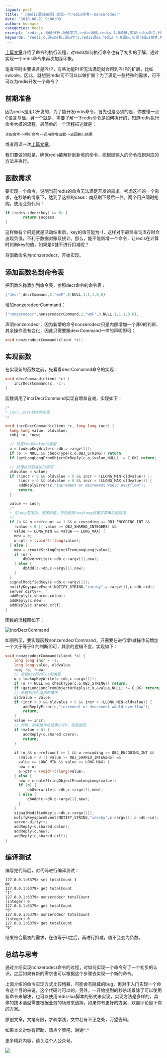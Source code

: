 ```yaml
---
layout: post
title: "［Redis源码阅读］实现一个redis命令--nonzerodecr"
date: '2018-06-21 9:00:00'
author: hoohack
categories: Redis
excerpt: 'redis,c,源码分析,源码学习,redis源码,redis 4.0源码,实现redis命令,秒杀'
keywords: 'redis,c,源码分析,源码学习,redis源码,redis 4.0源码,实现redis命令,秒杀'
---
```


[上篇文章](http://u6.gg/dCVQx)介绍了命令的执行流程，对redis如何执行命令也有了初步的了解，通过实现一个redis命令来再次加深印象。

笔者平时主要语言是PHP，有些功能PHP无法满足就会用到PHP的扩展，比如swoole。因此，就想到redis可不可以以做扩展？为了满足一些特殊的需求，可不可以为redis开发一个命令？

## 前期准备

因为redis是用C开发的，为了能开发redis命令，首先也是必须的是，你要懂一点C语言基础，另一个就是，需要了解一下redis命令是如何执行的，知道redis执行命令大概的流程，最简单的一个流程描述就是：

    读取命令->解析命令->调用命令函数->返回执行结果

或者再读一次[上篇文章](http://u6.gg/dCVQx)。

我们要做的就是，确保redis能解析到新增的命令，能根据输入的命令找到对应的方法并执行。

<!--more-->

## 函数需求

要实现一个命令，说明当前redis的命令无法满足开发的需求。考虑这样的一个需求，在秒杀的情景下，达到了这样的case：商品剩下最后一件，两个用户同时抢购，使用业务代码：

```c
if (redis->decr(key) >= 0) {
        return success
}
```

这样做有个问题就是活动结束后，key的值可能为-1，这样对于最终查询库存时会出现负值，不利于数据对账及统计。那么，能不能新增一个命令，让redis在计算时判断key的值，如果是0就不进行扣减呢？

将函数命名为nonzerodecr，开始实现。

## 添加函数名到命令表

把函数名称添加到命令表，参照decr命令的命令表：

```c
{"decr",decrCommand,2,"wmF",0,NULL,1,1,1,0,0}
```

增加nonzerodecrCommand：

```c
{"nonzerodecr",nonzerodecrCommand,2,"wmF",0,NULL,1,1,1,0,0},
```

声明nonzerodecr，因为新增的命令nonzerodecr只是内部增加一个非0的判断，其余操作没有变化，因此只需要跟decrCommand一样的声明即可：

```c
void nonzerodecrCommand(client *c);
```

## 实现函数

在实现新的函数之前，先看看decrComamnd命令的实现：

```c
void decrCommand(client *c) {
    incrDecrCommand(c, -1);
}
```

函数调用了incrDecrCommand实现自增和自减，实现如下：

```c
/*
* incr、decr具体的实现
*/

void incrDecrCommand(client *c, long long incr) {
  long long value, oldvalue;
  robj *o, *new;

  // 检查key和value的类型
  o = lookupKeyWrite(c->db,c->argv[1]);
  if (o != NULL && checkType(c,o,OBJ_STRING)) return;
  if (getLongLongFromObjectOrReply(c,o,&value,NULL) != C_OK) return;

  // 处理执行后溢出的情况
  oldvalue = value;
  if ((incr < 0 && oldvalue < 0 && incr < (LLONG_MIN-oldvalue)) ||
      (incr > 0 && oldvalue > 0 && incr > (LLONG_MAX-oldvalue))) {
      addReplyError(c,"increment or decrement would overflow");
      return;
  }

  value += incr;
  /*
  * 在long范围内，直接赋值，否则使用longlong创建字符串后再赋值
  */
  if (o && o->refcount == 1 && o->encoding == OBJ_ENCODING_INT &&
    (value < 0 || value >= OBJ_SHARED_INTEGERS) &&
    value >= LONG_MIN && value <= LONG_MAX) {
    new = o;
    o->ptr = (void*)((long)value);
  } else {
    new = createStringObjectFromLongLong(value);
    if (o) {
        dbOverwrite(c->db,c->argv[1],new);
    } else {
        dbAdd(c->db,c->argv[1],new);
    }
  }
  signalModifiedKey(c->db,c->argv[1]);
  notifyKeyspaceEvent(NOTIFY_STRING,"incrby",c->argv[1],c->db->id);
  server.dirty++;
  addReply(c,shared.colon);
  addReply(c,new);
  addReply(c,shared.crlf);
}

```

函数的流程图如下：

![incrDecrCommand](http://7u2eqw.com1.z0.glb.clouddn.com/incrDecrCommand.png)


如图所示，要实现函数nonzerodecrCommand，只需要在进行增/减操作前增加一个大于等于0 的判断即可，其余的逻辑不变，实现如下：
```c
void nonzerodecrCommand(client *c) {
    long long incr = -1;
    long long value, oldvalue;
    robj *o, *new;
    // 检查key和value的类型
    o = lookupKeyWrite(c->db,c->argv[1]);
    if (o != NULL && checkType(c,o,OBJ_STRING)) return;
    if (getLongLongFromObjectOrReply(c,o,&value,NULL) != C_OK) return;
    // 处理执行后溢出的情况
    oldvalue = value;
    if (incr < 0 && oldvalue < 0 && incr < (LLONG_MIN-oldvalue)) {
        addReplyError(c,"increment or decrement would overflow");
        return;
    }
    value += incr;
    // 判断，如果操作后结果小于0，直接返回
    if (value < 0) {
        addReply(c,shared.czero);
        return;
    }
    
    if (o && o->refcount == 1 && o->encoding == OBJ_ENCODING_INT &&
      (value < 0 || value >= OBJ_SHARED_INTEGERS) &&
      value >= LONG_MIN && value <= LONG_MAX) {
      new = o;
      o->ptr = (void*)((long)value);
    } else {
      new = createStringObjectFromLongLong(value);
      if (o) {
          dbOverwrite(c->db,c->argv[1],new);
      } else {
          dbAdd(c->db,c->argv[1],new);
      }
    }
    signalModifiedKey(c->db,c->argv[1]);
    notifyKeyspaceEvent(NOTIFY_STRING,"incrby",c->argv[1],c->db->id);
    server.dirty++;
    addReply(c,shared.colon);
    addReply(c,new);
    addReply(c,shared.crlf);
}
```

## 编译测试

编写完代码后，对代码进行编译测试：

```shell
127.0.0.1:6379> set totalCount 1
OK
127.0.0.1:6379> get totalCount
"1"
127.0.0.1:6379> nonzerodecr totalCount
(integer) 0
127.0.0.1:6379> get totalCount
"0"
127.0.0.1:6379> nonzerodecr totalCount
(integer) 0
127.0.0.1:6379> get totalCount
"0"
```

结果符合最初的需求，在值等于0之后，再进行扣减，值不会变为负数。



## 总结与思考

通过介绍实现nonzerodecr命令的过程，对如何实现一个命令有了一个初步的认识，之后如果有新的需求也可以根据这个步骤去实现一个新的命令。

上面介绍的命令实现方式比较粗暴，可能会有隐藏的bug，但对于入门实现一个命令这个目的来说，这个代码时可以的，另外，一开始提到的秒杀场景除了可以使用新命令来解决，也可以使用redis-lua脚本的形式来实现，实现方法是多样的，具体的技术选型需要根据业务的场景来选择，如果你有更好的方案，欢迎评论留下你的方案。

原创文章，文笔有限，才疏学浅，文中若有不正之处，万望告知。

如果本文对你有帮助，请点个赞吧，谢谢^_^

更多精彩内容，请关注个人公众号。

![](https://user-gold-cdn.xitu.io/2018/6/11/163ec67c55f88857?w=258&h=258&f=jpeg&s=28215)